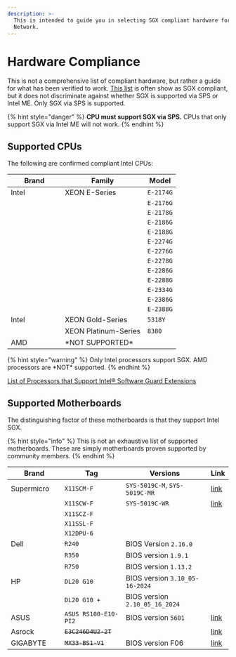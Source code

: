 ```yaml
---
description: >-
  This is intended to guide you in selecting SGX compliant hardware for Secret
  Network.
---
```


# Hardware Compliance

This is not a comprehensive list of compliant hardware, but rather a guide for what has been verified to work. [This list](https://github.com/ayeks/SGX-hardware) is often show as SGX compliant, but it does not discriminate against whether SGX is supported via SPS or Intel ME. Only SGX via SPS is supported.

{% hint style="danger" %}
**CPU must support SGX via SPS.** CPUs that only support SGX via Intel ME will not work.
{% endhint %}

## Supported CPUs <a href="#cpus" id="cpus"></a>

The following are confirmed compliant Intel CPUs:

<table><thead><tr><th width="107">Brand</th><th>Family</th><th>Model</th></tr></thead><tbody><tr><td>Intel</td><td>XEON E-Series</td><td><code>E-2174G</code></td></tr><tr><td></td><td></td><td><code>E-2176G</code></td></tr><tr><td></td><td></td><td><code>E-2178G</code></td></tr><tr><td></td><td></td><td><code>E-2186G</code></td></tr><tr><td></td><td></td><td><code>E-2188G</code></td></tr><tr><td></td><td></td><td><code>E-2274G</code></td></tr><tr><td></td><td></td><td><code>E-2276G</code></td></tr><tr><td></td><td></td><td><code>E-2278G</code></td></tr><tr><td></td><td></td><td><code>E-2286G</code></td></tr><tr><td></td><td></td><td><code>E-2288G</code></td></tr><tr><td></td><td></td><td><code>E-2334G</code></td></tr><tr><td></td><td></td><td><code>E-2386G</code></td></tr><tr><td></td><td></td><td><code>E-2388G</code></td></tr><tr><td>Intel</td><td>XEON Gold-Series</td><td><code>5318Y</code></td></tr><tr><td></td><td>XEON Platinum-Series</td><td><code>8380</code></td></tr><tr><td>AMD</td><td>*NOT SUPPORTED*</td><td></td></tr></tbody></table>

{% hint style="warning" %}
Only Intel processors support SGX. AMD processors are \*NOT\* supported.
{% endhint %}

[List of Processors that Support Intel® Software Guard Extensions](https://www.intel.com/content/www/us/en/support/articles/000028173/processors.html)

## Supported Motherboards

The distinguishing factor of these motherboards is that they support Intel SGX.

{% hint style="info" %}
This is not an exhaustive list of supported motherboards. These are simply motherboards proven supported by community members.
{% endhint %}

<table><thead><tr><th width="136">Brand</th><th width="177">Tag</th><th width="265">Versions</th><th>Link</th></tr></thead><tbody><tr><td>Supermicro</td><td><code>X11SCM-F</code></td><td><code>SYS-5019C-M</code>, <code>SYS-5019C-MR</code></td><td><a href="https://www.supermicro.com/products/motherboard/X11/X11SCM-F.cfm">link</a></td></tr><tr><td></td><td><code>X11SCW-F</code></td><td><code>SYS-5019C-WR</code></td><td><a href="https://www.supermicro.com/products/motherboard/X11/X11SCW-F.cfm">link</a></td></tr><tr><td></td><td><code>X11SCZ-F</code></td><td></td><td></td></tr><tr><td></td><td><code>X11SSL-F</code></td><td></td><td></td></tr><tr><td></td><td><code>X12DPU-6</code></td><td></td><td></td></tr><tr><td>Dell</td><td><code>R240</code></td><td>BIOS Version <code>2.16.0</code></td><td></td></tr><tr><td></td><td><code>R350</code></td><td>BIOS version <code>1.9.1</code></td><td></td></tr><tr><td></td><td><code>R750</code></td><td>BIOS version <code>1.13.2</code></td><td></td></tr><tr><td>HP</td><td><code>DL20 G10</code></td><td>BIOS version <code>3.10_05-16-2024</code></td><td></td></tr><tr><td></td><td><code>DL20 G10 +</code></td><td>BIOS version <code>2.10_05_16_2024</code></td><td></td></tr><tr><td>ASUS</td><td><code>ASUS RS100-E10-PI2</code></td><td>BIOS version <code>5601</code></td><td><a href="https://servers.asus.com/products/Servers/Rack-Servers/RS100-E10-PI2">link</a></td></tr><tr><td>Asrock</td><td><del><code>E3C246D4U2-2T</code></del></td><td></td><td><a href="https://www.asrockrack.com/general/productdetail.asp?Model=E3C246D4U2-2T#Specifications">link</a></td></tr><tr><td>GIGABYTE</td><td><del><code>MX33-BS1-V1</code></del></td><td>BIOS version F06</td><td><a href="https://www.gigabyte.com/Enterprise/Server-Motherboard/MX33-BS0-rev-1x">link</a></td></tr></tbody></table>
